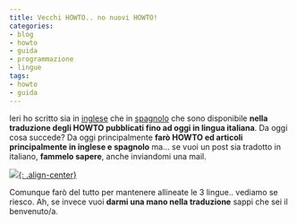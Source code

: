 ```yaml
---
title: Vecchi HOWTO.. no nuovi HOWTO!
categories:
- blog
- howto
- guida
- programmazione
- lingue
tags:
- howto
- guida
---
```

Ieri ho scritto sia in [inglese]({{site.url}}/2011/03/01/old-howtos-which-translate/ "Old HOWTOs.. Which translate?" )
che in [spagnolo]({{site.url}}/es/2011/03/01/viejos-howto-%c2%bfcual-traducir/ "Viejos HOWTO.. ¿cual traducir?" )
che sono disponibile **nella traduzione degli HOWTO pubblicati fino ad oggi
in lingua italiana**. Da oggi cosa succede? Da oggi principalmente **farò HOWTO
ed articoli principalmente in inglese e spagnolo** ma... se vuoi un post sia
tradotto in italiano, **fammelo sapere**, anche inviandomi una mail.

[![]({{site.url}}/images/howtocc.jpg){: .align-center}]({{site.url}}/images/howtocc.jpg)

Comunque farò del tutto per mantenere allineate le 3 lingue.. vediamo se
riesco. Ah, se invece vuoi **darmi una mano nella traduzione** sappi che sei
il benvenuto/a.